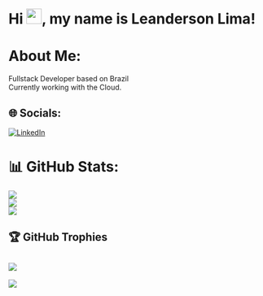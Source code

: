 # Hi <img src="https://user-images.githubusercontent.com/87840459/191373854-9d5afa1d-9f51-484e-ac31-5fc1d3b30161.gif" width="30px">, my name is Leanderson Lima!

# About Me:
Fullstack Developer based on Brazil<br>Currently working with the Cloud.

## 🌐 Socials:
[![LinkedIn](https://img.shields.io/badge/LinkedIn-%230077B5.svg?logo=linkedin&logoColor=white)](https://www.linkedin.com/in/leanderson-dias-de-lima/) 


# 📊 GitHub Stats:
![](https://github-readme-stats.vercel.app/api?username=LeanDevLima&theme=dark&hide_border=false&include_all_commits=false&count_private=false)<br/>
![](https://github-readme-streak-stats.herokuapp.com/?user=LeanDevLima&theme=dark&hide_border=false)<br/>
![](https://github-readme-stats.vercel.app/api/top-langs/?username=LeanDevLima&theme=dark&hide_border=false&include_all_commits=false&count_private=false&layout=compact)

## 🏆 GitHub Trophies
![](https://github-profile-trophy.vercel.app/?username=LeanDevLima&theme=radical&no-frame=false&no-bg=true&margin-w=4)
---
[![](https://visitcount.itsvg.in/api?id=LeanDevLima&icon=0&color=0)](https://visitcount.itsvg.in)
<!-- Proudly created with GPRM ( https://gprm.itsvg.in ) -->

